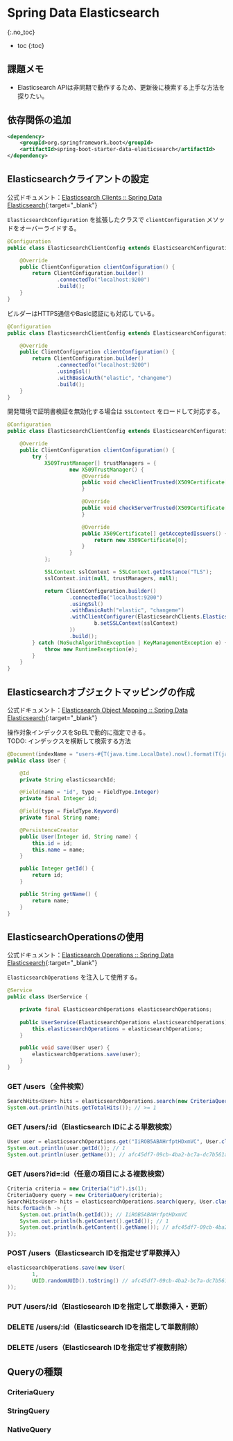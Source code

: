 # Spring Data Elasticsearch
{:.no_toc}

* toc
{:toc}

## 課題メモ
- Elasticsearch APIは非同期で動作するため、更新後に検索する上手な方法を探りたい。

## 依存関係の追加
```xml
<dependency>
    <groupId>org.springframework.boot</groupId>
    <artifactId>spring-boot-starter-data-elasticsearch</artifactId>
</dependency>
```

## Elasticsearchクライアントの設定
公式ドキュメント：[Elasticsearch Clients :: Spring Data Elasticsearch](https://docs.spring.io/spring-data/elasticsearch/reference/elasticsearch/clients.html){:target="_blank"}

`ElasticsearchConfiguration` を拡張したクラスで `clientConfiguration` メソッドをオーバーライドする。
```java
@Configuration
public class ElasticsearchClientConfig extends ElasticsearchConfiguration {

    @Override
    public ClientConfiguration clientConfiguration() {
        return ClientConfiguration.builder()
                .connectedTo("localhost:9200")
                .build();
    }
}
```

ビルダーはHTTPS通信やBasic認証にも対応している。
```java
@Configuration
public class ElasticsearchClientConfig extends ElasticsearchConfiguration {

    @Override
    public ClientConfiguration clientConfiguration() {
        return ClientConfiguration.builder()
                .connectedTo("localhost:9200")
                .usingSsl()
                .withBasicAuth("elastic", "changeme")
                .build();
    }
}
```

開発環境で証明書検証を無効化する場合は `SSLContect` をロードして対応する。
```java
@Configuration
public class ElasticsearchClientConfig extends ElasticsearchConfiguration {

    @Override
    public ClientConfiguration clientConfiguration() {
        try {
            X509TrustManager[] trustManagers = {
                    new X509TrustManager() {
                        @Override
                        public void checkClientTrusted(X509Certificate[] chain, String authType) {
                        }

                        @Override
                        public void checkServerTrusted(X509Certificate[] chain, String authType) {
                        }

                        @Override
                        public X509Certificate[] getAcceptedIssuers() {
                            return new X509Certificate[0];
                        }
                    }
            };

            SSLContext sslContext = SSLContext.getInstance("TLS");
            sslContext.init(null, trustManagers, null);

            return ClientConfiguration.builder()
                    .connectedTo("localhost:9200")
                    .usingSsl()
                    .withBasicAuth("elastic", "changeme")
                    .withClientConfigurer(ElasticsearchClients.ElasticsearchHttpClientConfigurationCallback.from(b ->
                            b.setSSLContext(sslContext)
                    ))
                    .build();
        } catch (NoSuchAlgorithmException | KeyManagementException e) {
            throw new RuntimeException(e);
        }
    }
}
```

## Elasticsearchオブジェクトマッピングの作成
公式ドキュメント：[Elasticsearch Object Mapping :: Spring Data Elasticsearch](https://docs.spring.io/spring-data/elasticsearch/reference/elasticsearch/object-mapping.html){:target="_blank"}

操作対象インデックスをSpELで動的に指定できる。  
TODO: インデックスを横断して検索する方法
```java
@Document(indexName = "users-#{T(java.time.LocalDate).now().format(T(java.time.format.DateTimeFormatter).ofPattern(\"yyyy.MM.dd\"))}")
public class User {

    @Id
    private String elasticsearchId;

    @Field(name = "id", type = FieldType.Integer)
    private final Integer id;

    @Field(type = FieldType.Keyword)
    private final String name;

    @PersistenceCreator
    public User(Integer id, String name) {
        this.id = id;
        this.name = name;
    }

    public Integer getId() {
        return id;
    }

    public String getName() {
        return name;
    }
}
```

## ElasticsearchOperationsの使用
公式ドキュメント：[Elasticsearch Operations :: Spring Data Elasticsearch](https://docs.spring.io/spring-data/elasticsearch/reference/elasticsearch/template.html){:target="_blank"}

`ElasticsearchOperations` を注入して使用する。
```java
@Service
public class UserService {

    private final ElasticsearchOperations elasticsearchOperations;
    
    public UserService(ElasticsearchOperations elasticsearchOperations) {
        this.elasticsearchOperations = elasticsearchOperations;
    }

    public void save(User user) {
        elasticsearchOperations.save(user);
    }
}
```

### GET /users（全件検索）
```java
SearchHits<User> hits = elasticsearchOperations.search(new CriteriaQuery(new Criteria()), User.class);
System.out.println(hits.getTotalHits()); // >= 1
```

### GET /users/:id（Elasticsearch IDによる単数検索）
```java
User user = elasticsearchOperations.get("IiROB5ABAHrfptHDxmVC", User.class);
System.out.println(user.getId()); // 1
System.out.println(user.getName()); // afc45df7-09cb-4ba2-bc7a-dc7b561ae227
```

### GET /users?id=:id（任意の項目による複数検索）
```java
Criteria criteria = new Criteria("id").is(1);
CriteriaQuery query = new CriteriaQuery(criteria);
SearchHits<User> hits = elasticsearchOperations.search(query, User.class);
hits.forEach(h -> {
    System.out.println(h.getId()); // IiROB5ABAHrfptHDxmVC
    System.out.println(h.getContent().getId()); // 1
    System.out.println(h.getContent().getName()); // afc45df7-09cb-4ba2-bc7a-dc7b561ae227
});
```

### POST /users（Elasticsearch IDを指定せず単数挿入）
```java
elasticsearchOperations.save(new User(
        1,
        UUID.randomUUID().toString() // afc45df7-09cb-4ba2-bc7a-dc7b561ae227
));
```

### PUT /users/:id（Elasticsearch IDを指定して単数挿入・更新）

### DELETE /users/:id（Elasticsearch IDを指定して単数削除）

### DELETE /users（Elasticsearch IDを指定せず複数削除）

## Queryの種類

### CriteriaQuery

### StringQuery

### NativeQuery